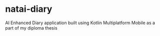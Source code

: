 # natai-diary
AI Enhanced Diary application built using Kotlin Multiplatform Mobile as a part of my diploma thesis
